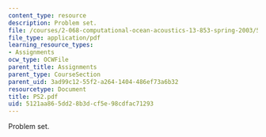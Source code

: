 ```yaml
---
content_type: resource
description: Problem set.
file: /courses/2-068-computational-ocean-acoustics-13-853-spring-2003/5121aa865dd28b3dcf5e98cdfac71293_PS2.pdf
file_type: application/pdf
learning_resource_types:
- Assignments
ocw_type: OCWFile
parent_title: Assignments
parent_type: CourseSection
parent_uid: 3ad99c12-55f2-a264-1404-486ef73a6b32
resourcetype: Document
title: PS2.pdf
uid: 5121aa86-5dd2-8b3d-cf5e-98cdfac71293
---
```

Problem set.

